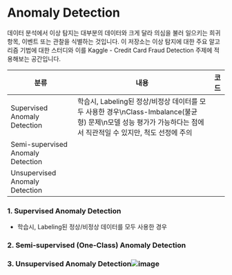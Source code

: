 # Anomaly Detection
 
데이터 분석에서 이상 탐지는 대부분의 데이터와 크게 달라 의심을 불러 일으키는 희귀 항목, 이벤트 또는 관찰을 식별하는 것입니다.
이 저장소는 이상 탐지에 대한 주요 알고리즘 기법에 대한 스터디와 이를 Kaggle - Credit Card Fraud Detection 주제에 적용해보는 공간입니다.

|분류|내용|코드|
|---|---|---|
|Supervised Anomaly Detection|학습시, Labeling된 정상/비정상 데이터를 모두 사용한 경우\nClass-Imbalance(불균형) 문제\n모델 성능 평가가 가능하다는 점에서 직관적일 수 있지만, 척도 선정에 주의
|Semi-supervised Anomaly Detection|
|Unsupervised Anomaly Detection|



### 1. Supervised Anomaly Detection
- 학습시, Labeling된 정상/비정상 데이터를 모두 사용한 경우


### 2. Semi-supervised (One-Class) Anomaly Detection


### 3. Unsupervised Anomaly Detection![image](https://user-images.githubusercontent.com/76995436/130019197-d9aed2b5-1dc8-412b-be68-46c68639059d.png)
